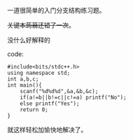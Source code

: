 一道很简单的入门分支结构练习题。

~~关键本蒟蒻还错了一次~~。

没什么好解释的

code:

```
#include<bits/stdc++.h>
using namespace std;
int a,b,c; 
int main(){
	scanf("%d%d%d",&a,&b,&c);
	if(a!=b||b!=c||c!=a) printf("No");
	else printf("Yes");
	return 0;
}
```
就这样轻松加愉快地解决了。